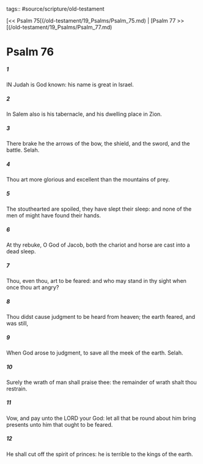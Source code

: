 tags:: #source/scripture/old-testament

[<< Psalm 75[(/old-testament/19_Psalms/Psalm_75.md) | [Psalm 77 >>[(/old-testament/19_Psalms/Psalm_77.md)

# Psalm 76

##### 1

IN Judah is God known: his name is great in Israel.

##### 2

In Salem also is his tabernacle, and his dwelling place in Zion.

##### 3

There brake he the arrows of the bow, the shield, and the sword, and the battle. Selah.

##### 4

Thou art more glorious and excellent than the mountains of prey.

##### 5

The stouthearted are spoiled, they have slept their sleep: and none of the men of might have found their hands.

##### 6

At thy rebuke, O God of Jacob, both the chariot and horse are cast into a dead sleep.

##### 7

Thou, even thou, art to be feared: and who may stand in thy sight when once thou art angry?

##### 8

Thou didst cause judgment to be heard from heaven; the earth feared, and was still,

##### 9

When God arose to judgment, to save all the meek of the earth. Selah.

##### 10

Surely the wrath of man shall praise thee: the remainder of wrath shalt thou restrain.

##### 11

Vow, and pay unto the LORD your God: let all that be round about him bring presents unto him that ought to be feared.

##### 12

He shall cut off the spirit of princes: he is terrible to the kings of the earth.
